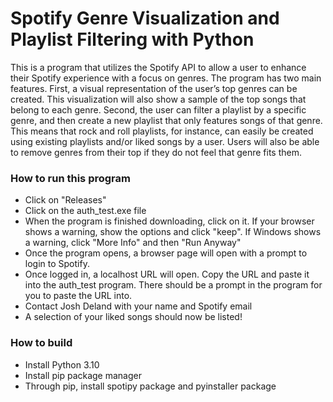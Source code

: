 # Spotify Genre Visualization and Playlist Filtering with Python
This is a program that utilizes the Spotify API to allow a user to enhance their Spotify experience with a focus on genres. The program has two main features. First, a visual representation of the user’s top genres can be created. This visualization will also show a sample of the top songs that belong to each genre. Second, the user can filter a playlist by a specific genre, and then create a new playlist that only features songs of that genre. This means that rock and roll playlists, for instance, can easily be created using existing playlists and/or liked songs by a user. Users will also be able to remove genres from their top if they do not feel that genre fits them. 

### How to run this program
- Click on "Releases"
- Click on the auth_test.exe file
- When the program is finished downloading, click on it. If your browser shows a warning, show the options and click "keep". If Windows shows a warning, click "More Info" and then "Run Anyway"
- Once the program opens, a browser page will open with a prompt to login to Spotify. 
- Once logged in, a localhost URL will open. Copy the URL and paste it into the auth_test program. There should be a prompt in the program for you to paste the URL into.
- Contact Josh Deland with your name and Spotify email
- A selection of your liked songs should now be listed!

### How to build
- Install Python 3.10
- Install pip package manager
- Through pip, install spotipy package and pyinstaller package




